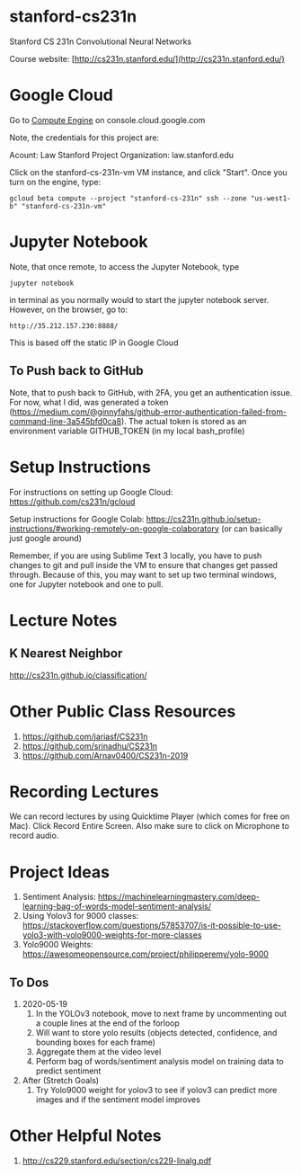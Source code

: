 # stanford-cs231n
Stanford CS 231n Convolutional Neural Networks

Course website: [http://cs231n.stanford.edu/](http://cs231n.stanford.edu/)

# Google Cloud
Go to [Compute Engine](https://console.cloud.google.com/compute/instances?project=stanford-cs-231n&authuser=1&organizationId=733583539713&instancessize=50) on console.cloud.google.com

Note, the credentials for this project are:

Acount: Law Stanford
Project Organization: law.stanford.edu

Click on the stanford-cs-231n-vm VM instance, and click "Start". Once you turn on the engine, type:

```
gcloud beta compute --project "stanford-cs-231n" ssh --zone "us-west1-b" "stanford-cs-231n-vm"
```

# Jupyter Notebook
Note, that once remote, to access the Jupyter Notebook, type

```
jupyter notebook
```

in terminal as you normally would to start the jupyter notebook server. However, on the browser, go to:

```
http://35.212.157.230:8888/
```

This is based off the static IP in Google Cloud

## To Push back to GitHub
Note, that to push back to GitHub, with 2FA, you get an authentication issue. For now, what I did, was generated a token (https://medium.com/@ginnyfahs/github-error-authentication-failed-from-command-line-3a545bfd0ca8). The actual token is stored as an environment variable GITHUB_TOKEN (in my local bash_profile)

# Setup Instructions
For instructions on setting up Google Cloud: https://github.com/cs231n/gcloud

Setup instructions for Google Colab: https://cs231n.github.io/setup-instructions/#working-remotely-on-google-colaboratory (or can basically just google around)

Remember, if you are using Sublime Text 3 locally, you have to push changes to git and pull inside the VM to ensure that changes get passed through. Because of this, you may want to set up two terminal windows, one for Jupyter notebook and one to pull.

# Lecture Notes

## K Nearest Neighbor
http://cs231n.github.io/classification/

# Other Public Class Resources
1. https://github.com/jariasf/CS231n
2. https://github.com/srinadhu/CS231n
3. https://github.com/Arnav0400/CS231n-2019

# Recording Lectures
We can record lectures by using Quicktime Player (which comes for free on Mac). Click Record Entire Screen. Also make sure to click on Microphone to record audio.

# Project Ideas
1. Sentiment Analysis: https://machinelearningmastery.com/deep-learning-bag-of-words-model-sentiment-analysis/
2. Using Yolov3 for 9000 classes: https://stackoverflow.com/questions/57853707/is-it-possible-to-use-yolo3-with-yolo9000-weights-for-more-classes
3. Yolo9000 Weights: https://awesomeopensource.com/project/philipperemy/yolo-9000

## To Dos
1. 2020-05-19
    1. In the YOLOv3 notebook, move to next frame by uncommenting out a couple lines at the end of the forloop
    2. Will want to store yolo results (objects detected, confidence, and bounding boxes for each frame)
    3. Aggregate them at the video level
    4. Perform bag of words/sentiment analysis model on training data to predict sentiment
2. After (Stretch Goals)
    1. Try Yolo9000 weight for yolov3 to see if yolov3 can predict more images and if the sentiment model improves

# Other Helpful Notes
1. http://cs229.stanford.edu/section/cs229-linalg.pdf

